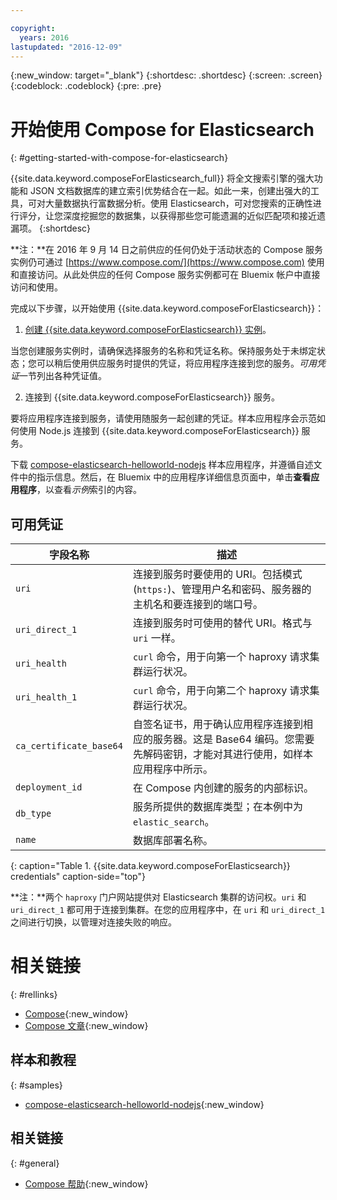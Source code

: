```yaml
---

copyright:
  years: 2016
lastupdated: "2016-12-09"
---
```


{:new_window: target="_blank"}
{:shortdesc: .shortdesc}
{:screen: .screen}
{:codeblock: .codeblock}
{:pre: .pre}

# 开始使用 Compose for Elasticsearch
{: #getting-started-with-compose-for-elasticsearch}

{{site.data.keyword.composeForElasticsearch_full}} 将全文搜索引擎的强大功能和 JSON 文档数据库的建立索引优势结合在一起。如此一来，创建出强大的工具，可对大量数据执行富数据分析。使用 Elasticsearch，可对您搜索的正确性进行评分，让您深度挖掘您的数据集，以获得那些您可能遗漏的近似匹配项和接近遗漏项。
{:shortdesc}

**注：**在 2016 年 9 月 14 日之前供应的任何仍处于活动状态的 Compose 服务实例仍可通过 [https://www.compose.com/](https://www.compose.com) 使用和直接访问。从此处供应的任何 Compose 服务实例都可在 Bluemix 帐户中直接访问和使用。

完成以下步骤，以开始使用 {{site.data.keyword.composeForElasticsearch}}：

1. [创建 {{site.data.keyword.composeForElasticsearch}} 实例](https://console.ng.bluemix.net/catalog/services/compose-for-elasticsearch/)。

  当您创建服务实例时，请确保选择服务的名称和凭证名称。保持服务处于未绑定状态；您可以稍后使用供应服务时提供的凭证，将应用程序连接到您的服务。*可用凭证*一节列出各种凭证值。

2. 连接到 {{site.data.keyword.composeForElasticsearch}} 服务。

  要将应用程序连接到服务，请使用随服务一起创建的凭证。样本应用程序会示范如何使用 Node.js 连接到 {{site.data.keyword.composeForElasticsearch}} 服务。

  下载 [compose-elasticsearch-helloworld-nodejs](https://github.com/IBM-Bluemix/compose-elasticsearch-helloworld-nodejs) 样本应用程序，并遵循自述文件中的指示信息。然后，在 Bluemix 中的应用程序详细信息页面中，单击**查看应用程序**，以查看*示例*索引的内容。

## 可用凭证

字段名称|描述
----------|-----------
`uri`|连接到服务时要使用的 URI。包括模式 (`https:`)、管理用户名和密码、服务器的主机名和要连接到的端口号。
`uri_direct_1`|连接到服务时可使用的替代 URI。格式与 `uri` 一样。
`uri_health`|`curl` 命令，用于向第一个 haproxy 请求集群运行状况。
`uri_health_1`|`curl` 命令，用于向第二个 haproxy 请求集群运行状况。
`ca_certificate_base64`|自签名证书，用于确认应用程序连接到相应的服务器。这是 Base64 编码。您需要先解码密钥，才能对其进行使用，如样本应用程序中所示。
`deployment_id`|在 Compose 内创建的服务的内部标识。
`db_type`|服务所提供的数据库类型；在本例中为 `elastic_search`。
`name`|数据库部署名称。

{: caption="Table 1. {{site.data.keyword.composeForElasticsearch}} credentials" caption-side="top"}

**注：**两个 `haproxy` 门户网站提供对 Elasticsearch 集群的访问权。`uri` 和 `uri_direct_1` 都可用于连接到集群。在您的应用程序中，在 `uri` 和 `uri_direct_1` 之间进行切换，以管理对连接失败的响应。

# 相关链接
{: #rellinks}

* [Compose](https://www.compose.com){:new_window}
* [Compose 文章](https://www.compose.com/articles/){:new_window}

## 样本和教程
{: #samples}
* [compose-elasticsearch-helloworld-nodejs](https://github.com/IBM-Bluemix/compose-elasticsearch-helloworld-nodejs){:new_window}

## 相关链接
{: #general}
* [Compose 帮助](https://help.compose.com/docs){:new_window}
